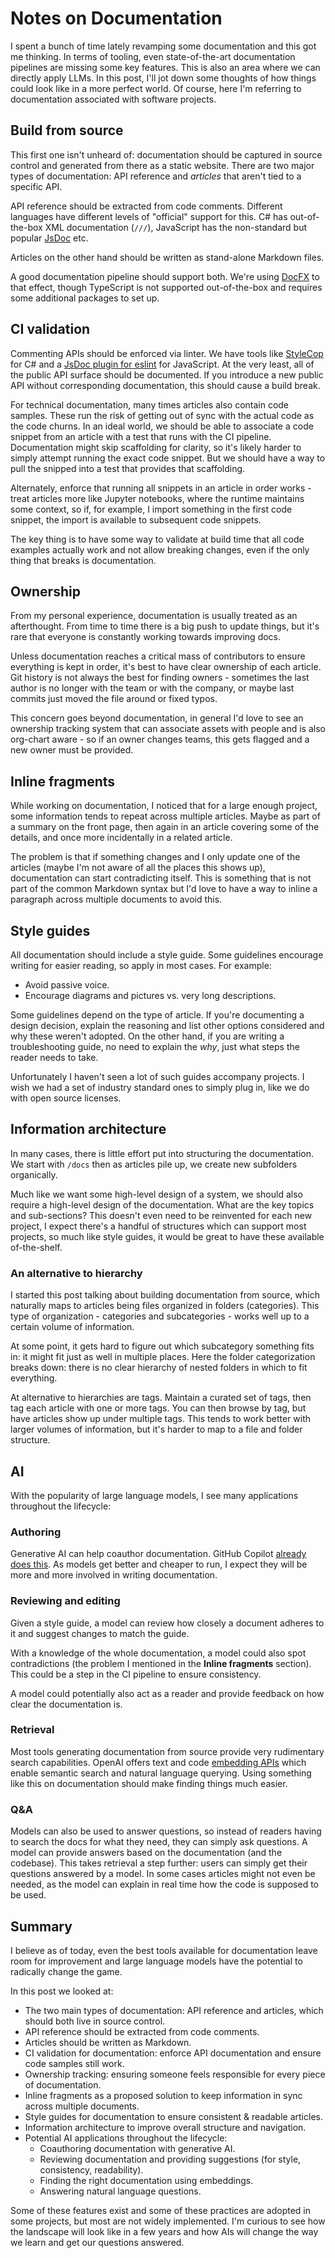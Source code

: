 # Notes on Documentation

I spent a bunch of time lately revamping some documentation and this got me
thinking. In terms of tooling, even state-of-the-art documentation pipelines
are missing some key features. This is also an area where we can directly apply
LLMs. In this post, I'll jot down some thoughts of how things could look like
in a more perfect world. Of course, here I'm referring to documentation
associated with software projects.

## Build from source

This first one isn't unheard of: documentation should be captured in source
control and generated from there as a static website. There are two major types
of documentation: API reference and *articles* that aren't tied to a specific
API.

API reference should be extracted from code comments. Different languages have
different levels of "official" support for this. C# has out-of-the-box XML
documentation (`///`), JavaScript has the non-standard but popular [JsDoc](https://jsdoc.app/)
etc.

Articles on the other hand should be written as stand-alone Markdown files.

A good documentation pipeline should support both. We're using [DocFX](https://dotnet.github.io/docfx/)
to that effect, though TypeScript is not supported out-of-the-box and requires
some additional packages to set up.

## CI validation

Commenting APIs should be enforced via linter. We have tools like [StyleCop](https://github.com/StyleCop/StyleCop)
for C# and a [JsDoc plugin for eslint](https://www.npmjs.com/package/eslint-plugin-jsdoc)
for JavaScript. At the very least, all of the public API surface should be
documented. If you introduce a new public API without corresponding
documentation, this should cause a build break.

For technical documentation, many times articles also contain code samples.
These run the risk of getting out of sync with the actual code as the code
churns. In an ideal world, we should be able to associate a code snippet from
an article with a test that runs with the CI pipeline. Documentation might
skip scaffolding for clarity, so it's likely harder to simply attempt running
the exact code snippet. But we should have a way to pull the snipped into a
test that provides that scaffolding.

Alternately, enforce that running all snippets in an article in order works -
treat articles more like Jupyter notebooks, where the runtime maintains some
context, so if, for example, I import something in the first code snippet, the
import is available to subsequent code snippets.

The key thing is to have some way to validate at build time that all code
examples actually work and not allow breaking changes, even if the only thing
that breaks is documentation.

## Ownership

From my personal experience, documentation is usually treated as an
afterthought. From time to time there is a big push to update things, but it's
rare that everyone is constantly working towards improving docs.

Unless documentation reaches a critical mass of contributors to ensure
everything is kept in order, it's best to have clear ownership of each article.
Git history is not always the best for finding owners - sometimes the last
author is no longer with the team or with the company, or maybe last commits
just moved the file around or fixed typos.

This concern goes beyond documentation, in general I'd love to see an ownership
tracking system that can associate assets with people and is also org-chart
aware - so if an owner changes teams, this gets flagged and a new owner must be
provided.

## Inline fragments

While working on documentation, I noticed that for a large enough project, some
information tends to repeat across multiple articles. Maybe as part of a summary
on the front page, then again in an article covering some of the details, and
once more incidentally in a related article.

The problem is that if something changes and I only update one of the articles
(maybe I'm not aware of all the places this shows up), documentation can start
contradicting itself. This is something that is not part of the common Markdown
syntax but I'd love to have a way to inline a paragraph across multiple
documents to avoid this.

## Style guides

All documentation should include a style guide. Some guidelines encourage
writing for easier reading, so apply in most cases. For example:

* Avoid passive voice.
* Encourage diagrams and pictures vs. very long descriptions.

Some guidelines depend on the type of article. If you're documenting a design
decision, explain the reasoning and list other options considered and why these
weren't adopted. On the other hand, if you are writing a troubleshooting guide,
no need to explain the *why*, just what steps the reader needs to take.

Unfortunately I haven't seen a lot of such guides accompany projects. I wish
we had a set of industry standard ones to simply plug in, like we do with open
source licenses.

## Information architecture

In many cases, there is little effort put into structuring the documentation.
We start with `/docs` then as articles pile up, we create new subfolders
organically.

Much like we want some high-level design of a system, we should also require
a high-level design of the documentation. What are the key topics and
sub-sections? This doesn't even need to be reinvented for each new project,
I expect there's a handful of structures which can support most projects,
so much like style guides, it would be great to have these available
of-the-shelf.

### An alternative to hierarchy

I started this post talking about building documentation from source, which
naturally maps to articles being files organized in folders (categories). This
type of organization - categories and subcategories - works well up to a
certain volume of information.

At some point, it gets hard to figure out which subcategory something fits in:
it might fit just as well in multiple places. Here the folder categorization
breaks down: there is no clear hierarchy of nested folders in which to fit
everything.

At alternative to hierarchies are tags. Maintain a curated set of tags, then
tag each article with one or more tags. You can then browse by tag, but have
articles show up under multiple tags. This tends to work better with larger
volumes of information, but it's harder to map to a file and folder structure.

## AI

With the popularity of large language models, I see many applications
throughout the lifecycle:

### Authoring

Generative AI can help coauthor documentation. GitHub Copilot [already does
this](https://learn.microsoft.com/en-us/shows/introduction-to-github-copilot/how-to-write-documentation-with-copilot-suggestions-5-of-6).
As models get better and cheaper to run, I expect they will be more and more
involved in writing documentation.

### Reviewing and editing

Given a style guide, a model can review how closely a document adheres to it
and suggest changes to match the guide.

With a knowledge of the whole documentation, a model could also spot
contradictions (the problem I mentioned in the **Inline fragments** section).
This could be a step in the CI pipeline to ensure consistency.

A model could potentially also act as a reader and provide feedback on how
clear the documentation is.

### Retrieval

Most tools generating documentation from source provide very rudimentary search
capabilities. OpenAI offers text and code [embedding APIs](https://openai.com/blog/introducing-text-and-code-embeddings)
which enable semantic search and natural language querying. Using something
like this on documentation should make finding things much easier.

### Q&A

Models can also be used to answer questions, so instead of readers having to
search the docs for what they need, they can simply ask questions. A model
can provide answers based on the documentation (and the codebase). This takes
retrieval a step further: users can simply get their questions answered by a
model. In some cases articles might not even be needed, as the model can
explain in real time how the code is supposed to be used.

## Summary

I believe as of today, even the best tools available for documentation leave
room for improvement and large language models have the potential to radically
change the game.

In this post we looked at:

* The two main types of documentation: API reference and articles, which should
  both live in source control.
* API reference should be extracted from code comments.
* Articles should be written as Markdown.
* CI validation for documentation: enforce API documentation and ensure code
  samples still work.
* Ownership tracking: ensuring someone feels responsible for every piece of
  documentation.
* Inline fragments as a proposed solution to keep information in sync across
  multiple documents.
* Style guides for documentation to ensure consistent & readable articles.
* Information architecture to improve overall structure and navigation.
* Potential AI applications throughout the lifecycle:
  * Coauthoring documentation with generative AI.
  * Reviewing documentation and providing suggestions (for style, consistency,
    readability).
  * Finding the right documentation using embeddings.
  * Answering natural language questions.

Some of these features exist and some of these practices are adopted in some
projects, but most are not widely implemented. I'm curious to see how the
landscape will look like in a few years and how AIs will change the way we
learn and get our questions answered.
